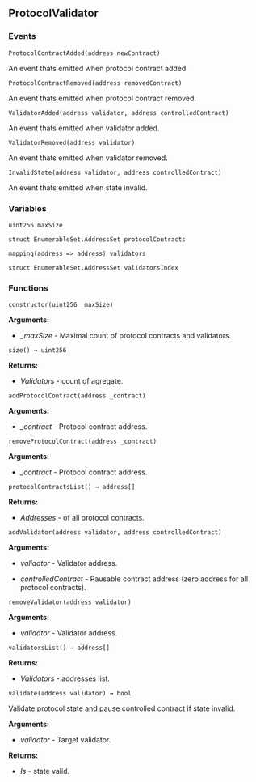 ## ProtocolValidator





### Events
```solidity
ProtocolContractAdded(address newContract)
```

An event thats emitted when protocol contract added.



```solidity
ProtocolContractRemoved(address removedContract)
```

An event thats emitted when protocol contract removed.



```solidity
ValidatorAdded(address validator, address controlledContract)
```

An event thats emitted when validator added.



```solidity
ValidatorRemoved(address validator)
```

An event thats emitted when validator removed.



```solidity
InvalidState(address validator, address controlledContract)
```

An event thats emitted when state invalid.




### Variables
```solidity
uint256 maxSize
```

```solidity
struct EnumerableSet.AddressSet protocolContracts
```

```solidity
mapping(address => address) validators
```

```solidity
struct EnumerableSet.AddressSet validatorsIndex
```


### Functions
```solidity
constructor(uint256 _maxSize)
```





**Arguments:**
- *_maxSize* - Maximal count of protocol contracts and validators.

```solidity
size() → uint256
```





**Returns:**
- *Validators* - count of agregate.

```solidity
addProtocolContract(address _contract)
```





**Arguments:**
- *_contract* - Protocol contract address.

```solidity
removeProtocolContract(address _contract)
```





**Arguments:**
- *_contract* - Protocol contract address.

```solidity
protocolContractsList() → address[]
```





**Returns:**
- *Addresses* - of all protocol contracts.

```solidity
addValidator(address validator, address controlledContract)
```





**Arguments:**
- *validator* - Validator address.

- *controlledContract* - Pausable contract address (zero address for all protocol contracts).

```solidity
removeValidator(address validator)
```





**Arguments:**
- *validator* - Validator address.

```solidity
validatorsList() → address[]
```





**Returns:**
- *Validators* - addresses list.

```solidity
validate(address validator) → bool
```

Validate protocol state and pause controlled contract if state invalid.




**Arguments:**
- *validator* - Target validator.


**Returns:**
- *Is* - state valid.

